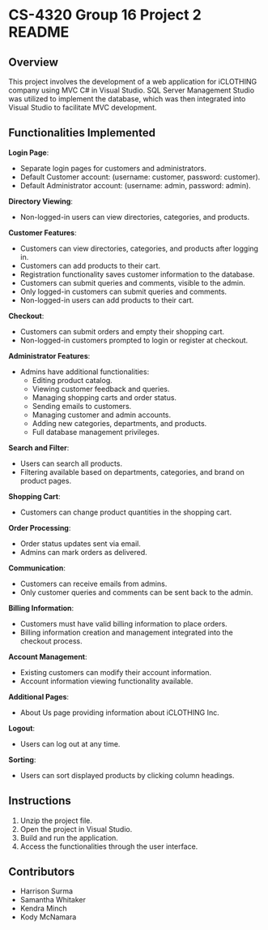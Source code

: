 # CS-4320 Group 16 Project 2 README

## Overview

This project involves the development of a web application for iCLOTHING company using MVC C# in Visual Studio. SQL Server Management Studio was utilized to implement the database, which was then integrated into Visual Studio to facilitate MVC development.

## Functionalities Implemented

**Login Page**:
  - Separate login pages for customers and administrators.
  - Default Customer account: (username: customer, password: customer).
  - Default Administrator account: (username: admin, password: admin).

**Directory Viewing**:
  - Non-logged-in users can view directories, categories, and products.

**Customer Features**:
  - Customers can view directories, categories, and products after logging in.
  - Customers can add products to their cart.
  - Registration functionality saves customer information to the database.
  - Customers can submit queries and comments, visible to the admin.
  - Only logged-in customers can submit queries and comments.
  - Non-logged-in users can add products to their cart.

**Checkout**:
  - Customers can submit orders and empty their shopping cart.
  - Non-logged-in customers prompted to login or register at checkout.

**Administrator Features**:
  - Admins have additional functionalities:
    - Editing product catalog.
    - Viewing customer feedback and queries.
    - Managing shopping carts and order status.
    - Sending emails to customers.
    - Managing customer and admin accounts.
    - Adding new categories, departments, and products.
    - Full database management privileges.

**Search and Filter**:
  - Users can search all products.
  - Filtering available based on departments, categories, and brand on product pages.

**Shopping Cart**:
  - Customers can change product quantities in the shopping cart.

**Order Processing**:
  - Order status updates sent via email.
  - Admins can mark orders as delivered.

**Communication**:
  - Customers can receive emails from admins.
  - Only customer queries and comments can be sent back to the admin.

**Billing Information**:
  - Customers must have valid billing information to place orders.
  - Billing information creation and management integrated into the checkout process.

**Account Management**:
  - Existing customers can modify their account information.
  - Account information viewing functionality available.

**Additional Pages**:
  - About Us page providing information about iCLOTHING Inc.

**Logout**:
  - Users can log out at any time.

**Sorting**:
  - Users can sort displayed products by clicking column headings.

## Instructions

1. Unzip the project file.
2. Open the project in Visual Studio.
3. Build and run the application.
4. Access the functionalities through the user interface.

## Contributors

- Harrison Surma
- Samantha Whitaker
- Kendra Minch
- Kody McNamara
